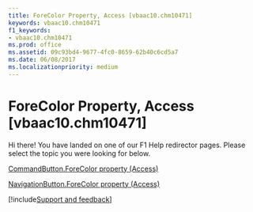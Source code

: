 ```yaml
---
title: ForeColor Property, Access [vbaac10.chm10471]
keywords: vbaac10.chm10471
f1_keywords:
- vbaac10.chm10471
ms.prod: office
ms.assetid: 09c93bd4-9677-4fc0-8659-62b40c6cd5a7
ms.date: 06/08/2017
ms.localizationpriority: medium
---
```



# ForeColor Property, Access [vbaac10.chm10471]

Hi there! You have landed on one of our F1 Help redirector pages. Please select the topic you were looking for below.

[CommandButton.ForeColor property (Access)](https://msdn.microsoft.com/library/6d19e4b2-2375-fe37-c226-4489ebcb808e%28Office.15%29.aspx)

[NavigationButton.ForeColor property (Access)](https://msdn.microsoft.com/library/86b90246-1431-3ba2-1cc7-5af78a2e8185%28Office.15%29.aspx)

[!include[Support and feedback](~/includes/feedback-boilerplate.md)]